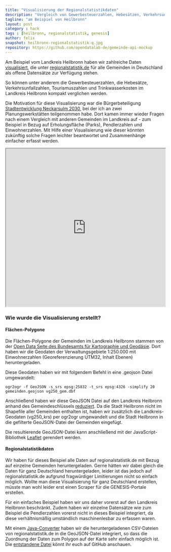 ```yaml
---
title: "Visualisierung der Regionalstatistikdaten"
description: "Vergleich von Gewerbesteuerzahlen, Hebesätzen, Verkehrsunfallzahlen, Tourismuszahlen, Trinkwasserkosten und mehr am Beispiel vom Landkreis Heilbronn"
tagline: "am Beispiel von Heilbronn"
layout: post
category : hack
tags : [heilbronn, regionalstatistik, genesis]
author: felix
snapshot: heilbronn-regionalstatistik-q.jpg
repository: https://github.com/opendatalab-de/gemeinde-api-mockup
---
```


Am Beispiel vom Landkreis Heilbronn haben wir zahlreiche Daten [visualisiert](http://opendatalab.de/heilbronn-regionalstatistik), die unter [regionalstatistik.de](https://www.regionalstatistik.de/genesis/online/logon) für alle Gemeinden in Deutschland als offene Datensätze zur Verfügung stehen.

So können unter anderem die Gewerbesteuerzahlen, die Hebesätze, Verkehrsunfallzahlen, Tourismuszahlen und Trinkwasserkosten im Landkreis Heilbronn kompakt verglichen werden.

Die Motivation für diese Visualisierung war die Bürgerbeteiligung [Stadtentwicklung Neckarsulm 2030](http://www.neckarsulm.de/main/unser-neckarsulm/stadtentwicklung-2030.html), bei der ich an zwei Planungswerkstätten teilgenommen habe.
Dort kamen immer wieder Fragen nach einem Vergleich mit anderen Gemeinden im Landkreis auf - zum Beispiel in Bezug auf Erholungsfläche (Parks), Pendlerzahlen und Einwohnerzahlen. Mit Hilfe einer Visualisierung wie dieser könnten zukünftig solche Fragen leichter beantwortet und Zusammenhänge einfacher erfasst werden.

<iframe src="http://opendatalab.de/heilbronn-regionalstatistik" width="100%" height="500"> </iframe>

### Wie wurde die Visualisierung erstellt?

#### Flächen-Polygone

Die Flächen-Polygone der Gemeinden im Landkreis Heilbronn stammen von der [Open Data Seite des Bundesamts für Kartographie und Geodäsie](http://www.geodatenzentrum.de/geodaten/gdz_rahmen.gdz_div?gdz_spr=deu&gdz_akt_zeile=5&gdz_anz_zeile=0&gdz_unt_zeile=0&gdz_user_id=0). Dort haben wir die Geodaten der Verwaltungsgebiete 1:250.000 mit Einwohnerzahlen (Georeferenzierung UTM32, Inhalt Ebenen) heruntergeladen.

Diese Geodaten haben wir mit folgendem Befehl in eine .geojson Datei umgewandelt:

	ogr2ogr -f GeoJSON -s_srs epsg:25832 -t_srs epsg:4326 -simplify 20 gemeinden.geojson vg250_gem.dbf

Anschließend haben wir diese GeoJSON Datei auf den Landkreis Heilbronn anhand des Gemeindeschlüssels [reduziert](https://github.com/opendatalab-de/gemeinde-api-mockup/blob/49fdc74bb39952c268894916d8215d0ede3d2453/gemeinde-api-mockup/src/main/java/de/opendatalab/utils/GemeindeFilter.java). 
Da die Stadt Heilbronn nicht im Shapefile aller Gemeinden enthalten ist, haben wir zusätzlich die Landkreis-Geodaten (vg250_krs) per ogr2ogr umgewandelt und die Stadt Heilbronn in die gefilterte GeoJSON-Datei der Gemeinden eingefügt.

Die resultierende GeoJSON-Datei kann anschließend mit der JavaScript-Bibliothek [Leaflet](http://leafletjs.com/examples/geojson.html) gerendert werden.

#### Regionalstatistikdaten

Wir haben für dieses Beispiel alle Daten auf regionalstatistik.de mit Bezug auf einzelne Gemeinden heruntergeladen.
Gerne hätten wir dabei gleich die Daten für ganz Deutschland heruntergeladen, leider ist das jedoch auf regionalstatistik.de aufgrund fragwürdiger Limitierungen nicht so einfach möglich.
Wollte man diese Visualisierung für ganz Deutschland erstellen, müsste man wohl leider erst einen Scraper für die GENESIS-Portale erstellen.

Für ein einfaches Beispiel haben wir uns daher vorerst auf den Landkreis Heilbronn beschränkt.
Zudem haben wir einzelne Datensätze wie zum Beispiel die Pendlerzahlen vorerst nicht in dieses Beispiel integriert, da diese verhältnismäßig umständlich maschinenlesbar zu erfassen waren.

Mit einem [Java-Converter](https://github.com/opendatalab-de/gemeinde-api-mockup/tree/master/gemeinde-api-mockup) haben wir die heruntergeladenen CSV-Dateien von regionalstatistik.de in die GeoJSON-Datei integriert, so dass die Zuordnung der Daten zum Polygon auf der Karte sehr einfach möglich ist.
Die [entstandene Datei](https://raw.github.com/opendatalab-de/gemeinde-api-mockup/master/viewer/src/data/heilbronn-rs.geojson) könnt ihr euch auf GitHub anschauen.

